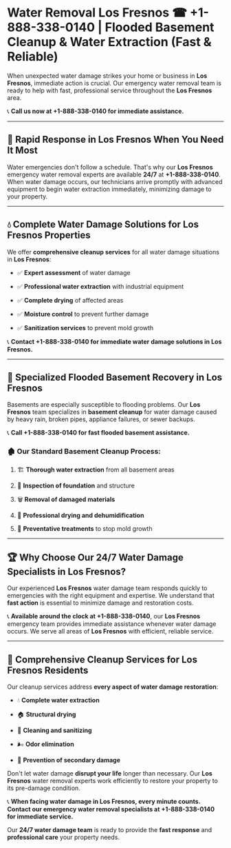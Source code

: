# Water Removal Los Fresnos ☎ +1-888-338-0140 | Flooded Basement Cleanup & Water Extraction (Fast & Reliable)

When unexpected water damage strikes your home or business in **Los Fresnos**, immediate action is crucial. Our emergency water removal team is ready to help with fast, professional service throughout the **Los Fresnos** area. 

📞 **Call us now at +1-888-338-0140 for immediate assistance.**
---
## 🚀 Rapid Response in Los Fresnos When You Need It Most
Water emergencies don't follow a schedule. That's why our **Los Fresnos** emergency water removal experts are available **24/7** at **+1-888-338-0140**. When water damage occurs, our technicians arrive promptly with advanced equipment to begin water extraction immediately, minimizing damage to your property.
---
## 💧 Complete Water Damage Solutions for Los Fresnos Properties
We offer **comprehensive cleanup services** for all water damage situations in **Los Fresnos**:
- ✅ **Expert assessment** of water damage  
- ✅ **Professional water extraction** with industrial equipment  
- ✅ **Complete drying** of affected areas  
- ✅ **Moisture control** to prevent further damage  
- ✅ **Sanitization services** to prevent mold growth  
📞 **Contact +1-888-338-0140 for immediate water damage solutions in Los Fresnos.**
---
## 🌊 Specialized Flooded Basement Recovery in Los Fresnos
Basements are especially susceptible to flooding problems. Our **Los Fresnos** team specializes in **basement cleanup** for water damage caused by heavy rain, broken pipes, appliance failures, or sewer backups. 
📞 **Call +1-888-338-0140 for fast flooded basement assistance.**
### 🏚️ Our Standard Basement Cleanup Process:
1. 🏗️ **Thorough water extraction** from all basement areas  
2. 🔎 **Inspection of foundation** and structure  
3. 🗑️ **Removal of damaged materials**  
4. 💨 **Professional drying and dehumidification**  
5. 🚫 **Preventative treatments** to stop mold growth  
---
## 🏆 Why Choose Our 24/7 Water Damage Specialists in Los Fresnos?
Our experienced **Los Fresnos** water damage team responds quickly to emergencies with the right equipment and expertise. We understand that **fast action** is essential to minimize damage and restoration costs.
📞 **Available around the clock at +1-888-338-0140**, our **Los Fresnos** emergency team provides immediate assistance whenever water damage occurs. We serve all areas of **Los Fresnos** with efficient, reliable service.
---
## 🧹 Comprehensive Cleanup Services for Los Fresnos Residents
Our cleanup services address **every aspect of water damage restoration**:
- 💧 **Complete water extraction**  
- 🏠 **Structural drying**  
- 🧼 **Cleaning and sanitizing**  
- 🌬️ **Odor elimination**  
- 🚫 **Prevention of secondary damage**  
Don't let water damage **disrupt your life** longer than necessary. Our **Los Fresnos** water removal experts work efficiently to restore your property to its pre-damage condition.
📞 **When facing water damage in Los Fresnos, every minute counts. Contact our emergency water removal specialists at +1-888-338-0140 for immediate service.**
Our **24/7 water damage team** is ready to provide the **fast response** and **professional care** your property needs.
